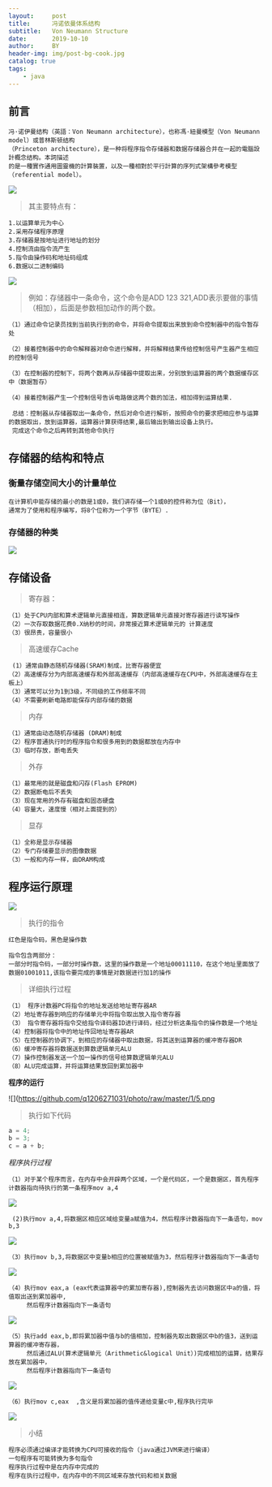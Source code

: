 ```yaml
---
layout:     post
title:      冯诺依曼体系结构
subtitle:   Von Neumann Structure
date:       2019-10-10
author:     BY
header-img: img/post-bg-cook.jpg
catalog: true
tags:
    - java
---
```

  

## 前言
    冯·诺伊曼结构（英語：Von Neumann architecture），也称馮·紐曼模型（Von Neumann model）或普林斯顿结构
    （Princeton architecture），是一种将程序指令存储器和数据存储器合并在一起的電腦設計概念结构。本詞描述
    的是一種實作通用圖靈機的計算裝置，以及一種相對於平行計算的序列式架構參考模型（referential model）。

![](https://github.com/q1206271031/photo/raw/master/1/1.png)
 
> 其主要特点有：
    
    1.以运算单元为中心
    2.采用存储程序原理
    3.存储器是按地址进行地址的划分
    4.控制流由指令流产生
    5.指令由操作码和地址码组成
    6.数据以二进制编码

![](https://github.com/q1206271031/photo/raw/master/1/2.png)

> 例如：存储器中一条命令，这个命令是ADD 123 321,ADD表示要做的事情（相加），后面是参数相加动作的两个数。
    
    （1）通过命令记录员找到当前执行到的命令，并将命令提取出来放到命令控制器中的指令暂存处

    （2）接着控制器中的命令解释器对命令进行解释，并将解释结果传给控制信号产生器产生相应的控制信号

    （3）在控制器的控制下，将两个数再从存储器中提取出来，分别放到运算器的两个数据缓存区中（数据暂存）

    （4）接着控制器产生一个控制信号告诉电路做这两个数的加法，相加得到运算结果.

     总结：控制器从存储器取出一条命令，然后对命令进行解析，按照命令的要求把相应参与运算的数据取出，放到运算器，运算器计算获得结果,最后输出到输出设备上执行。
     完成这个命令之后再转到其他命令执行

## 存储器的结构和特点

### 衡量存储空间大小的计量单位

    在计算机中能存储的最小的数是1或0，我们讲存储一个1或0的控件称为位（Bit），
    通常为了使用和程序编写，将8个位称为一个字节（BYTE）.
    
### 存储器的种类

![](https://github.com/q1206271031/photo/raw/master/1/3.png)

## 存储设备

> 寄存器：
    
    （1）处于CPU内部和算术逻辑单元直接相连，算数逻辑单元直接对寄存器进行读写操作
    （2）一次存取数据花费0.X纳秒的时间，非常接近算术逻辑单元的 计算速度
    （3）很昂贵，容量很小
     
> 高速缓存Cache

     (1）通常由静态随机存储器(SRAM)制成，比寄存器便宜
    （2）高速缓存分为内部高速缓存和外部高速缓存（内部高速缓存在CPU中，外部高速缓存在主板上）
    （3）通常可以分为1到3级，不同级的工作频率不同
    （4）不需要刷新电路即能保存内部存储的数据
    
> 内存

    （1）通常由动态随机存储器 (DRAM)制成
    （2）程序普通执行时的程序指令和很多用到的数据都放在内存中
    （3）临时存放，断电丢失

> 外存

    （1）最常用的就是磁盘和闪存(Flash EPROM)
    （2）数据断电后不丢失
    （3）现在常用的外存有磁盘和固态硬盘
    （4）容量大，速度慢（相对上面提到的）

> 显存

    （1）全称是显示存储器
    （2）专门存储要显示的图像数据
    （3）一般和内存一样，由DRAM构成
    
## 程序运行原理

![](https://github.com/q1206271031/photo/raw/master/1/4.png)

> 执行的指令

    红色是指令码，黑色是操作数

    指令包含两部分：
    一部分时指令码，一部分时操作数，这里的操作数是一个地址00011110，在这个地址里面放了数据01001011,该指令要完成的事情是对数据进行加1的操作
    
> 详细执行过程
    
    （1） 程序计数器PC将指令的地址发送给地址寄存器AR
    （2）地址寄存器到响应的存储单元中将指令取出放入指令寄存器
    （3） 指令寄存器将指令交给指令译码器ID进行译码，经过分析这条指令的操作数是一个地址
    （4）控制器将指令中的地址传回地址寄存器AR
    （5）在控制器的协调下，到相应的存储器中取出数据，将其送到运算器的缓冲寄存器DR
    （6）缓冲寄存器将数据送到算数逻辑单元ALU
    （7）操作控制器发送一个加一操作的信号给算数逻辑单元ALU
    （8）ALU完成运算，并将运算结果放回到累加器中

**程序的运行**

![](https://github.com/q1206271031/photo/raw/master/1/5.png

> 执行如下代码

```java
a = 4;
b = 3;
c = a + b;
```

_程序执行过程_

    （1）对于某个程序而言，在内存中会开辟两个区域，一个是代码区，一个是数据区，首先程序计数器指向待执行的第一条程序mov a,4 
    
![](https://github.com/q1206271031/photo/raw/master/1/6.png)

     (2)执行mov a,4,将数据区相应区域给变量a赋值为4，然后程序计数器指向下一条语句，mov b,3
     
![](https://github.com/q1206271031/photo/raw/master/1/7.png)

    （3）执行mov b,3,将数据区中变量b相应的位置被赋值为3，然后程序计数器指向下一条语句
    
![](https://github.com/q1206271031/photo/raw/master/1/8.png)

    （4）执行mov eax,a (eax代表运算器中的累加寄存器),控制器先去访问数据区中a的值，将值取出送到累加器中,
         然后程序计数器指向下一条语句

![](https://github.com/q1206271031/photo/raw/master/1/9.png)

    （5）执行add eax,b,即将累加器中值与b的值相加，控制器先取出数据区中b的值3，送到运算器的缓冲寄存器，
         然后通过ALU(算术逻辑单元（Arithmetic&logical Unit）)完成相加的运算，结果存放在累加器中，
         然后程序计数器指向下一条语句

![](https://github.com/q1206271031/photo/raw/master/10/1.png)

    （6）执行mov c,eax  ,含义是将累加器的值传递给变量c中,程序执行完毕

![](https://github.com/q1206271031/photo/raw/master/1/11.png)  

> 小结

    程序必须通过编译才能转换为CPU可接收的指令（java通过JVM来进行编译）
    一句程序有可能转换为多句指令
    程序执行过程中是在内存中完成的
    程序在执行过程中，在内存中的不同区域来存放代码和相关数据
  
  
  
